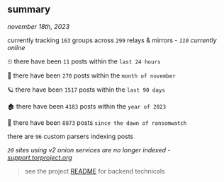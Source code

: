 
## summary
_november 18th, 2023_

currently tracking `163` groups across `299` relays & mirrors - _`110` currently online_

⏲ there have been `11` posts within the `last 24 hours`

🦈 there have been `270` posts within the `month of november`

🪐 there have been `1517` posts within the `last 90 days`

🏚 there have been `4183` posts within the `year of 2023`

🦕 there have been `8873` posts `since the dawn of ransomwatch`

there are `96` custom parsers indexing posts

_`20` sites using v2 onion services are no longer indexed - [support.torproject.org](https://support.torproject.org/onionservices/v2-deprecation/)_

> see the project [README](https://github.com/joshhighet/ransomwatch#ransomwatch--) for backend technicals
